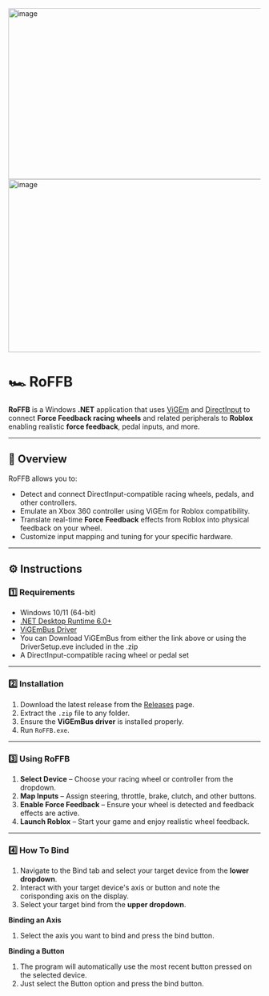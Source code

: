 <img width="780" height="342" alt="image" src="https://github.com/user-attachments/assets/573856d1-1af6-4cc6-9096-ae3b802e91fe" />
<img width="782" height="346" alt="image" src="https://github.com/user-attachments/assets/4a2a11a5-eb0a-4c96-81d0-3b743987b399" />


# 🏎️ RoFFB

**RoFFB** is a Windows **.NET** application that uses [ViGEm](https://vigem.org/) and [DirectInput](https://learn.microsoft.com/en-us/previous-versions/windows/desktop/ee417001(v=vs.85)) to connect **Force Feedback racing wheels** and related peripherals to **Roblox** enabling realistic **force feedback**, pedal inputs, and more.

---

## 📖 Overview

RoFFB allows you to:
- Detect and connect DirectInput-compatible racing wheels, pedals, and other controllers.
- Emulate an Xbox 360 controller using ViGEm for Roblox compatibility.
- Translate real-time **Force Feedback** effects from Roblox into physical feedback on your wheel.
- Customize input mapping and tuning for your specific hardware.

---

## ⚙️ Instructions

### 1️⃣ Requirements
- Windows 10/11 (64-bit)
- [.NET Desktop Runtime 6.0+](https://dotnet.microsoft.com/en-us/download/dotnet/6.0)
- [ViGEmBus Driver](https://vigem.org/download/)
- You can Download ViGEmBus from either the link above or using the DriverSetup.eve included in the .zip
- A DirectInput-compatible racing wheel or pedal set

---

### 2️⃣ Installation
1. Download the latest release from the [Releases](../../releases) page.
2. Extract the `.zip` file to any folder.
3. Ensure the **ViGEmBus driver** is installed properly. 
4. Run `RoFFB.exe`.

---

### 3️⃣ Using RoFFB
1. **Select Device** – Choose your racing wheel or controller from the dropdown.
2. **Map Inputs** – Assign steering, throttle, brake, clutch, and other buttons.
3. **Enable Force Feedback** – Ensure your wheel is detected and feedback effects are active.
4. **Launch Roblox** – Start your game and enjoy realistic wheel feedback.

---

### 4️⃣ How To Bind

1. Navigate to the Bind tab and select your target device from the **lower dropdown**.
2. Interact with your target device's axis or button and note the corisponding axis on the display.
3. Select your target bind from the **upper dropdown**.

**Binding an Axis**
1. Select the axis you want to bind and press the bind button.

**Binding a Button**
1. The program will automatically use the most recent button pressed on the selected device.
2. Just select the Button option and press the bind button.

